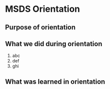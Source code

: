 # MSDS Orientation

## Purpose of orientation

## What we did during orientation
1. abc
2. def
3. ghi

## What was learned in orientation


